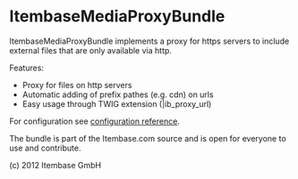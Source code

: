 ItembaseMediaProxyBundle
==================

ItembaseMediaProxyBundle implements a proxy for https servers to include external files that are only available via http.

Features:

- Proxy for files on http servers
- Automatic adding of prefix pathes (e.g. cdn) on urls
- Easy usage through TWIG extension (|ib_proxy_url)

For configuration see [configuration reference](https://github.com/ItemBaseGmbH/ItembaseMediaProxyBundle/blob/master/Itembase/Bundle/MediaProxyBundle/Resources/doc/configuration_reference.md).

The bundle is part of the Itembase.com source and is open for everyone to use and contribute.

(c) 2012 Itembase GmbH